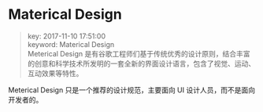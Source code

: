 # Materical Design
>key: 2017-11-10 17:51:00  
>keyword: Materical Design  
>Meterical Design 是有谷歌工程师们基于传统优秀的设计原则，结合丰富的创意和科学技术所发明的一套全新的界面设计语言，包含了视觉、运动、互动效果等特性。

Meterical Design 只是一个推荐的设计规范，主要面向 UI 设计人员，而不是面向开发者的。
